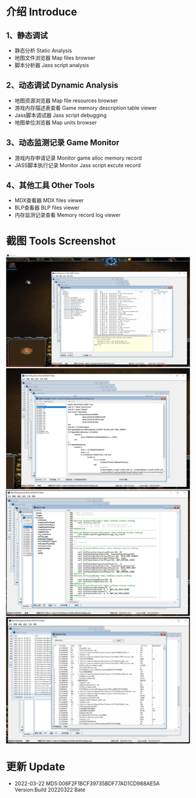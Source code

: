 # 介绍 Introduce
## 1、静态调试
* 静态分析 Static Analysis
* 地图文件浏览器 Map files browser
* 脚本分析器 Jass script analysis
## 2、动态调试 Dynamic Analysis
* 地图资源浏览器 Map file resources browser
* 游戏内存描述表查看 Game memory description table viewer
* Jass脚本调试器 Jass script debugging
* 地图单位浏览器 Map units browser
## 3、动态监测记录 Game Monitor
* 游戏内存申请记录 Monitor game alloc memory record
* JASS脚本执行记录 Monitor Jass script excute record 
## 4、其他工具 Other Tools
* MDX查看器 MDX files viewer
* BLP查看器 BLP files viewer
* 内存监测记录查看  Memory record log viewer
# 截图 Tools Screenshot
![Image text](https://github.com/yoie/War3DebugTools/blob/main/Images/1.png)
![Image text](https://github.com/yoie/War3DebugTools/blob/main/Images/2.png)
![Image text](https://github.com/yoie/War3DebugTools/blob/main/Images/3.png)
![Image text](https://github.com/yoie/War3DebugTools/blob/main/Images/4.png)
# 更新 Update
* 2022-03-22 MD5:006F2F1BCF39735BDF77AD1CD988AE5A Version:Build 20220322 Bate
